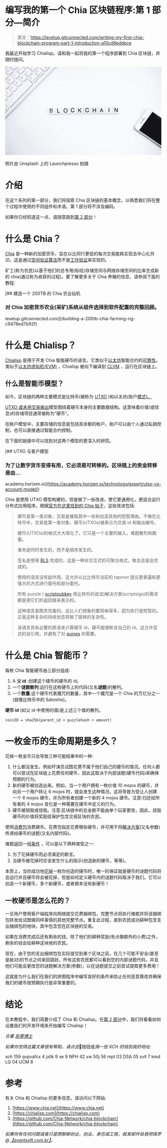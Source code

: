 # 编写我的第一个 Chia 区块链程序:第 1 部分—简介

> 原文：<https://levelup.gitconnected.com/writing-my-first-chia-blockchain-program-part-1-introduction-a10cd8eddece>

我最近开始学习 Chialisp。请和我一起将我的第一个程序部署到 Chia 区块链，并随时提问。

![](img/6174a8607440e4d4331cd54634328497.png)

照片由 Unsplash 上的 Launchpresso 拍摄

# 介绍

在这个系列的第一部分，我们将探索 Chia 区块链的基本概念，以熟悉我们将在整个过程中使用的不同组件和术语。第 1 部分将不涉及编码。

如果你已经知道这一点，请随意跳到[第 2 部分](https://thepaulo.medium.com/writing-my-first-chia-blockchain-program-part-2-setup-fda79486248)！

# **什么是 Chia？**

[Chia](https://github.com/Chia-Network/chia-blockchain) 是一种新的加密货币，旨在以比同行更低的每次交易能耗实现去中心化共识。这是通过[空间验证算法](https://docs.google.com/document/d/1tmRIb7lgi4QfKkNaxuKOBHRmwbVlGL4f7EsBDr_5xZE/edit)而不是[工作验证](https://en.wikipedia.org/wiki/Proof_of_work)来实现的。

矿工(称为农民)以基于他们的总专用(标绘)存储空间与网络存储空间的比率生成新的 chia(通过称为收获的过程)。要了解更多关于 Chia 养殖的信息，请参阅下面的教程:

[](/building-a-200tb-chia-farming-rig-c9478ed7b92f) [## 建造一个 200TB 的 Chia 农业钻机

### 对 Chia 加密货币农业(采矿)系统从组件选择到软件配置的完整回顾。

levelup.gitconnected.com](/building-a-200tb-chia-farming-rig-c9478ed7b92f) 

# **什么是 Chialisp？**

[Chialisp](https://chialisp.com/) 是用于开发 Chia 智能硬币的语言。它类似于[以太坊](https://ethereum.org/en/)智能合约的[可靠性](https://docs.soliditylang.org/en/v0.8.9/)。类似于[以太坊虚拟机(EVM)](https://ethereum.org/en/developers/docs/evm/) ，Chialisp 被向下编译到 [CLVM](https://github.com/Chia-Network/clvm) ，运行在区块链上。

## **什么是智能币模型？**

如今，区块链的两种主要模式是比特币(被称为 [UTXO](https://en.wikipedia.org/wiki/Unspent_transaction_output) )和以太坊(账户[模式)。](https://academy.horizen.io/technology/expert/utxo-vs-account-model/)

[UTXO 或未用交易输出](https://en.wikipedia.org/wiki/Unspent_transaction_output)模型围绕着硬币本身的主要数据结构。这意味着价值(或信息)的存储项目通常被称为“硬币”。

在帐户模型中，主要存储的信息是包括其余额的帐户。账户可以由个人通过私钥控制，也可以直接通过智能合约控制。

在下面的链接中可以找到对这两个模型的更深入的研究。

[](https://academy.horizen.io/technology/expert/utxo-vs-account-model/) [## UTXO 与客户模型

### 为了让数字货币变得有用，它必须是可转移的。区块链上的资金转移是由…

academy.horizen.io](https://academy.horizen.io/technology/expert/utxo-vs-account-model/) 

Chia 是使用 UTXO 模型构建的，但是做了一些改进，使它更通用化，更适合运行分布式应用程序。根据[官方在这里找到的 Chia 帖子](https://www.chia.net/2019/11/27/chialisp.en.html)，这些改进包括:

> 硬币是第一类对象，交易是摧毁其中一些和创造其他的短暂理由，不像在比特币中，交易是第一类对象，硬币(UTXOs)被表示为交易 id 和输出编号。
> 
> 硬币(UTXOs)的格式大大简化了。它只是一个主要的输入，难题散列和数量。
> 
> 事务是同时发生的，而不是顺序发生的。
> 
> 签名是使用 [BLS](https://en.wikipedia.org/wiki/Boneh%E2%80%93Lynn%E2%80%93Shacham) 完成的，这是一种非交互式的可聚合格式，聚合总是会完成的。
> 
> 使用的语言没有副作用。这允许以比比特币当前的 taproot 提议更普遍和更强大的方式进行委托和部分委托。
> 
> 所有 puzzle ( [scriptpubkey](https://bitcoin.org/en/glossary/pubkey-script) 用比特币的说法)解决方案(scriptsigs)的需求都是用它们的返回值来表示的。
> 
> 这种语言是图灵完备的。这比人们想象的要简单得多，因为执行是短暂的。正是这种复杂的持续状态导致了固体的复杂性。
> 
> 该语言具有必要的原语来计算硬币 id，硬币能够断言自己的 id，这允许显式的自引用，并避免了对 [quines](https://en.wikipedia.org/wiki/Quine_(computing)) 的需要。

# **什么是 Chia 智能币？**

每枚 Chia 智能硬币由三部分组成:

1.  A **父 id** :创建这个硬币的硬币的 id。
2.  一个**谜题散列**:运行在这枚硬币上的代码(又名**谜题**)的散列。
3.  一个**数量**:这个硬币代表魔咒的数量，其中一个魔咒是一个 Chia 的万亿分之一(就像比特币中的 Satoshis)。

**硬币 id** (如父 id 中使用的值)是上述三个值的散列。

```
coinID = sha256(parent_id + puzzlehash + amount)
```

# **一枚金币的生命周期是多久？**

花掉一枚金币只会导致三种可能结果中的一种:

1.  什么都没发生。例如坏演员试图花费不属于他们自己的硬币的情况。任何人都可以尝试在区块链上花费任何硬币，因此这取决于内部谜题(硬币代码)来确保预期的行为。
2.  新的硬币被创造出来。例如，当一个用户拥有一枚价值 10 mojos 的硬币，并向另一个用户转让 6 mojos 时，就会发生这种情况。这将导致为受让人创建一个 6 mojos 硬币，并为所有者创建一个新的 4 mojos 硬币。注意:归还给所有者的 4 mojos 变化是一种需要在硬币中定义的行为。
3.  硬币被销毁或烧毁。注意:区块链中的总金额不能由单个玩家更改，因此，烧毁硬币的价值将奖励给保护包含交易区块的农民。

使用[消费包](https://chialisp.com/docs/coins_spends_and_wallets/#coin-aggregation-and-spend-bundles)消费硬币。花费包指定花费哪些硬币，并可用于将[解决方案](https://chialisp.com/docs/coins_spends_and_wallets/#puzzles-and-solutions)(又名参数)传递给硬币的谜题(又名内部代码)。

难题返回一组[条件](https://chialisp.com/docs/coins_spends_and_wallets#conditions) ，可以是以下两种类型之一:

1.  为了花掉硬币而必须满足的断言。
2.  当硬币被花掉时应该发生什么的指示(创造新的硬币，等等)。

本质上，当你成功地[花掉](https://chialisp.com/docs/coins_spends_and_wallets/#spends)一枚你创造的硬币时，唯一的保证就是硬币的谜题代码将会运行并且硬币将会被花掉，但是如何定义硬币内的谜题代码取决于我们。它可以创造一个新硬币，多个新硬币，或者根本没有新硬币！

## 一枚硬币是怎么花的？

一旦用户使用客户端程序向网络提交花费捆绑包，完整节点将执行难题并将该捆绑包转发给试图做同样事情的其他完整节点。重复此过程，直到农民成功耕种包含支出捆绑包的地块，其中包含您在区块链的交易。

如果在消费完成后还有剩余的钱，除了他们的耕种奖励(有点像额外的小费)之外，剩余的钱会给耕种这块地的农民。

现在，由于您的支出捆绑包在实际提交到某个区块之前，在几个可能不安全(甚至是敌对)的节点之间来回跳跃，所有这些农民都可以看到您的内部谜题代码，并且他们可能会更改您的谜题解决方案(参数)，以在谜题提交之前尝试提取更多费用！

这就是为什么我们在我们的拼图程序中编写良好的条件来防止任何恶意篡改并确保我们的硬币按预期执行是非常重要的。

# **结论**

在本教程中，我们简要介绍了 Chia 和 Chialisp。在[第 2 部分](https://thepaulo.medium.com/writing-my-first-chia-blockchain-program-part-2-setup-fda79486248)中，我们将看看如何设置我们的开发环境来开始编写 Chialisp！

*合著* [*凯蒂博士*](https://www.linkedin.com/in/kygandomi/)

*如果你觉得这篇文章很有帮助，请点击*👏按钮或*捐一些 XCH 的钱到我的地址:*

xch 159 qvpvafcx 4 jxllk 9 xe 9 NPH 42 xw 50j 56 mpt 03 DSA 05 svll 7 kmd LQ 04 UCM 8

# 参考

有关 Chia 和 Chialisp 的更多信息，请访问以下网站:

1.  [https://www.chia.net](https://www.chia.net)
2.  [https://chialisp.com](https://chialisp.com)
3.  [https://github.com/Chia-Network/chia-blockchain](https://github.com/Chia-Network/chia-blockchain)

*如果你有任何问题或者只是想聊聊创业、创业、承包或工程，就发邮件给我吧保罗@*[*【avantsoft.com.br】*](https://avantsoft.com.br/)*。*